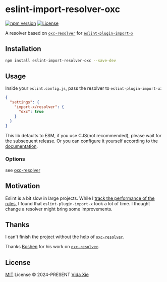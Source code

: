 # eslint-import-resolver-oxc

[![npm version][npm-version-src]][npm-version-href] [![License][license-src]][license-href]

A resolver based on [`oxc-resolver`](https://github.com/oxc-project/oxc-resolver) for [`eslint-plugin-import-x`](https://github.com/un-ts/eslint-plugin-import-x)

## Installation

```bash
npm install eslint-import-resolver-oxc --save-dev
```

## Usage

Inside your `eslint.config.js`, pass the resolver to `eslint-plugin-import-x`:

```json
{
  "settings": {
    "import-x/resolver": {
      "oxc": true
    }
  }
}
```

This lib defaults to ESM, if you use CJS(not recommended), please wait for the subsequent release. Or you can configure it yourself according to the [documentation](https://github.com/oxc-project/oxc-resolver?tab=readme-ov-file#options).

### Options

see [oxc-resolver](https://github.com/oxc-project/oxc-resolver?tab=readme-ov-file#options)

## Motivation

Eslint is a bit slow in large projects. While I [track the performance of the rules](https://eslint.org/docs/latest/extend/custom-rules#profile-rule-performance), I found that `eslint-plugin-import-x` took a lot of time. I thought change a resolver might bring some improvements.

## Thanks

I can't finish the project without the help of [`oxc-resolver`](https://github.com/oxc-project/oxc-resolver).

Thanks [Boshen](https://github.com/Boshen) for his work on [`oxc-resolver`](https://github.com/oxc-project/oxc-resolver).

## License

[MIT](./LICENSE) License &copy; 2024-PRESENT [Vida Xie](https://github.com/9romise)

[npm-version-src]: https://img.shields.io/npm/v/eslint-import-resolver-oxc?color=a6eae4
[npm-version-href]: https://npmjs.com/package/eslint-import-resolver-oxc
[license-src]: https://img.shields.io/npm/l/eslint-import-resolver-oxc?color=a6eae4
[license-href]: https://opensource.org/licenses/MIT
[oxc-resolver-link]: [`oxc-resolver`](https://github.com/oxc-project/oxc-resolver)
